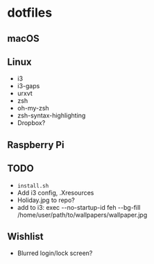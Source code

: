 # dotfiles

## macOS

## Linux

* i3
* i3-gaps
* urxvt
* zsh
* oh-my-zsh
* zsh-syntax-highlighting
* Dropbox?

## Raspberry Pi

## TODO

* `install.sh`
* Add i3 config, .Xresources
* Holiday.jpg to repo?
* add to i3: exec --no-startup-id feh --bg-fill /home/user/path/to/wallpapers/wallpaper.jpg

## Wishlist

* Blurred login/lock screen?
